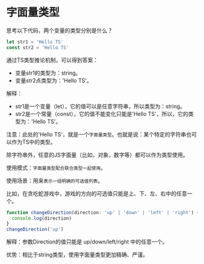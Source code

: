# 字面量类型

思考以下代码，两个变量的类型分别是什么？

``` js
let str1 = 'Hello TS'
const str2 = 'Hello TS'
```

通过TS类型推论机制，可以得到答案：
  * 变量str1的类型为：string。
  * 变量str2点类型为：'Hello TS'。

解释：
  * str1是一个变量（let），它的值可以是任意字符串，所以类型为：string。
  * str2是一个常量（const），它的值不能变化只能是'Hello TS'，所以，它的类型为：'Hello TS'。

注意：此处的'Hello TS'，就是一个`字面量类型`。也就是说：某个特定的字符串也可以作为TS中的类型。

除字符串外，任意的JS字面量（比如，对象，数字等）都可以作为类型使用。

使用模式：`字面量类型配合联合类型一起使用`。

使用场景：用来`表示一组明确的可选值列表`。

比如，在贪吃蛇游戏中，游戏的方向的可选值只能是上、下、左、右中的任意一个。

``` js
function changeDirection(direction: 'up' | 'down' | 'left' | 'right') {
  console.log(direction)
}
changeDirection('up')
```

解释：参数Direction的值只能是 up/down/left/right 中的任意一个。

优势：相比于string类型，使用字面量类型更加精确、严谨。

